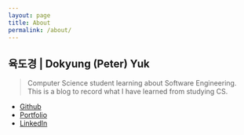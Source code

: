```yaml
---
layout: page
title: About
permalink: /about/
---
```


## 육도경 | Dokyung (Peter) Yuk
> Computer Science student learning about Software Engineering.  
> This is a blog to record what I have learned from studying CS.

- <a href="https://github.com/dyuk01">Github</a>
- <a href="https://dyuk01.github.io/main/">Portfolio</a>
- <a href="https://www.linkedin.com/in/peter-yuk-a3aba3254/">LinkedIn</a>
